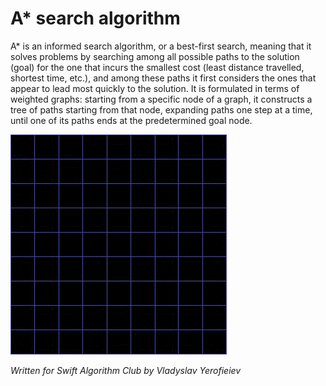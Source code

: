 # A* search algorithm

A* is an informed search algorithm, or a best-first search, meaning that it solves problems by searching among all possible paths to the solution (goal) for the one that incurs the smallest cost (least distance travelled, shortest time, etc.), and among these paths it first considers the ones that appear to lead most quickly to the solution. It is formulated in terms of weighted graphs: starting from a specific node of a graph, it constructs a tree of paths starting from that node, expanding paths one step at a time, until one of its paths ends at the predetermined goal node.

![A* example search](Images/AStar.gif)

*Written for Swift Algorithm Club by Vladyslav Yerofieiev*
